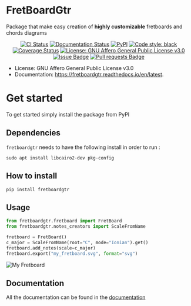 # FretBoardGtr

Package that make easy creation of **highly customizable** fretboards and chords diagrams

<p align="center">
    <a href="https://github.com/antscloud/fretboardgtr/actions"><img alt="CI Status" src="https://github.com/antscloud/fretboardgtr/actions/workflows/ci.yaml/badge.svg?branch=master"></a>
    <a href="https://fretboardgtr.readthedocs.io/en/latest"><img alt="Documentation Status" src="https://readthedocs.org/projects/fretboardgtr/badge/?version=latest"></a>
    <a href="https://pypi.org/project/fretboardgtr"><img alt="PyPI" src="https://img.shields.io/pypi/v/fretboardgtr.svg"></a>
    <a href="https://github.com/antscloud/fretboardgtr"><img alt="Code style: black" src="https://img.shields.io/badge/code%20style-black-000000.svg"></a>
    <a href="https://codecov.io/gh/antscloud/fretboardgtr"><img alt="Coverage Status" src="https://codecov.io/gh/antscloud/fretboardgtr/branch/master/graph/badge.svg"></a>
    <a href="https://www.gnu.org/licenses/agpl-3.0"><img alt="License: GNU Affero General Public License v3.0" src="https://img.shields.io/badge/License-AGPL_v3-blue.svg"></a>
    <a href="https://github.com/antscloud/fretboardgtr/issues"><img alt="Issue Badge" src="https://img.shields.io/github/issues/antscloud/fretboardgtr"></a>
    <a href="https://github.com/antscloud/fretboardgtr/pulls"><img alt="Pull requests Badge" src="https://img.shields.io/github/issues-pr/antscloud/fretboardgtr"></a>
</p>

- License: GNU Affero General Public License v3.0
- Documentation: https://fretboardgtr.readthedocs.io/en/latest.

# Get started

To get started simply install the package from PyPI

## Dependencies

`fretboardgtr` needs to have the following install in order to run :

```shell
sudo apt install libcairo2-dev pkg-config
```

## How to install



```shell
pip install fretboardgtr
```

## Usage

```python
from fretboardgtr.fretboard import FretBoard
from fretboardgtr.notes_creators import ScaleFromName

fretboard = FretBoard()
c_major = ScaleFromName(root="C", mode="Ionian").get()
fretboard.add_notes(scale=c_major)
fretboard.export("my_fretboard.svg", format="svg")
```

![My Fretboard](docs/source/assets/my_fretboard.svg)

## Documentation

All the documentation can be found in the [documentation](https://fretboardgtr.readthedocs.io/en/latest)
